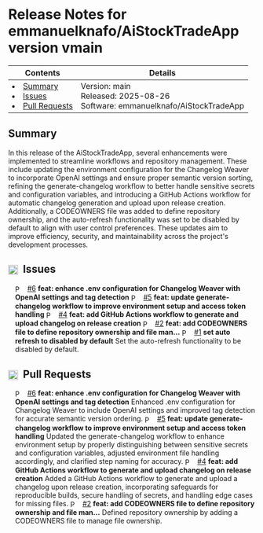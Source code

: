 # Release Notes for emmanuelknafo/AiStockTradeApp version vmain

| Contents | Details |
| - | - |
| <li>[Summary](#summary)</li><li>[Issues](#issues)</li><li>[Pull Requests](#pull-requests)</li> | Version: main<br>Released: 2025-08-26<br>Software: emmanuelknafo/AiStockTradeApp<br> |

## Summary

In this release of the AiStockTradeApp, several enhancements were implemented to streamline workflows and repository management. These include updating the environment configuration for the Changelog Weaver to incorporate OpenAI settings and ensure proper semantic version sorting, refining the generate-changelog workflow to better handle sensitive secrets and configuration variables, and introducing a GitHub Actions workflow for automatic changelog generation and upload upon release creation. Additionally, a CODEOWNERS file was added to define repository ownership, and the auto-refresh functionality was set to be disabled by default to align with user control preferences. These updates aim to improve efficiency, security, and maintainability across the project's development processes.

<a id='issues'></a>

## <img src="https://raw.githubusercontent.com/Hankanman/Changelog-Weaver/refs/heads/main/assets/issue-icon.svg" width="20" height="20" alt="Issue Icon" style="vertical-align: middle; margin-right: 5px;"> Issues

<div style='margin-left:1em'>

<img src="https://raw.githubusercontent.com/Hankanman/Changelog-Weaver/refs/heads/main/assets/comment-icon.svg" width="16" height="16" alt="PullRequest Icon" style="vertical-align: middle; margin-right: 5px;"> [#6](https://github.com/emmanuelknafo/AiStockTradeApp/pull/6) **feat: enhance .env configuration for Changelog Weaver with OpenAI settings and tag detection** 
<img src="https://raw.githubusercontent.com/Hankanman/Changelog-Weaver/refs/heads/main/assets/comment-icon.svg" width="16" height="16" alt="PullRequest Icon" style="vertical-align: middle; margin-right: 5px;"> [#5](https://github.com/emmanuelknafo/AiStockTradeApp/pull/5) **feat: update generate-changelog workflow to improve environment setup and access token handling** 
<img src="https://raw.githubusercontent.com/Hankanman/Changelog-Weaver/refs/heads/main/assets/comment-icon.svg" width="16" height="16" alt="PullRequest Icon" style="vertical-align: middle; margin-right: 5px;"> [#4](https://github.com/emmanuelknafo/AiStockTradeApp/pull/4) **feat: add GitHub Actions workflow to generate and upload changelog on release creation** 
<img src="https://raw.githubusercontent.com/Hankanman/Changelog-Weaver/refs/heads/main/assets/comment-icon.svg" width="16" height="16" alt="PullRequest Icon" style="vertical-align: middle; margin-right: 5px;"> [#2](https://github.com/emmanuelknafo/AiStockTradeApp/pull/2) **feat: add CODEOWNERS file to define repository ownership and file man…** 
<img src="https://raw.githubusercontent.com/Hankanman/Changelog-Weaver/refs/heads/main/assets/comment-icon.svg" width="16" height="16" alt="PullRequest Icon" style="vertical-align: middle; margin-right: 5px;"> [#1](https://github.com/emmanuelknafo/AiStockTradeApp/issues/1) **set auto refresh to disabled by default** Set the auto-refresh functionality to be disabled by default.
</div>

<a id='pull-requests'></a>

## <img src="https://raw.githubusercontent.com/Hankanman/Changelog-Weaver/refs/heads/main/assets/pull-request-icon.svg" width="20" height="20" alt="Pull Request Icon" style="vertical-align: middle; margin-right: 5px;"> Pull Requests

<div style='margin-left:1em'>

<img src="https://raw.githubusercontent.com/Hankanman/Changelog-Weaver/refs/heads/main/assets/comment-icon.svg" width="16" height="16" alt="PullRequest Icon" style="vertical-align: middle; margin-right: 5px;"> [#6](https://github.com/emmanuelknafo/AiStockTradeApp/pull/6) **feat: enhance .env configuration for Changelog Weaver with OpenAI settings and tag detection** Enhanced .env configuration for Changelog Weaver to include OpenAI settings and improved tag detection for accurate semantic version ordering.
<img src="https://raw.githubusercontent.com/Hankanman/Changelog-Weaver/refs/heads/main/assets/comment-icon.svg" width="16" height="16" alt="PullRequest Icon" style="vertical-align: middle; margin-right: 5px;"> [#5](https://github.com/emmanuelknafo/AiStockTradeApp/pull/5) **feat: update generate-changelog workflow to improve environment setup and access token handling** Updated the generate-changelog workflow to enhance environment setup by properly distinguishing between sensitive secrets and configuration variables, adjusted environment file handling accordingly, and clarified step naming for accuracy.
<img src="https://raw.githubusercontent.com/Hankanman/Changelog-Weaver/refs/heads/main/assets/comment-icon.svg" width="16" height="16" alt="PullRequest Icon" style="vertical-align: middle; margin-right: 5px;"> [#4](https://github.com/emmanuelknafo/AiStockTradeApp/pull/4) **feat: add GitHub Actions workflow to generate and upload changelog on release creation** Added a GitHub Actions workflow to generate and upload a changelog upon release creation, incorporating safeguards for reproducible builds, secure handling of secrets, and handling edge cases for missing files.
<img src="https://raw.githubusercontent.com/Hankanman/Changelog-Weaver/refs/heads/main/assets/comment-icon.svg" width="16" height="16" alt="PullRequest Icon" style="vertical-align: middle; margin-right: 5px;"> [#2](https://github.com/emmanuelknafo/AiStockTradeApp/pull/2) **feat: add CODEOWNERS file to define repository ownership and file man…** Defined repository ownership by adding a CODEOWNERS file to manage file ownership.
</div>

